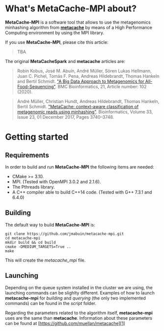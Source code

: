 # What's MetaCache-MPI about? #

**MetaCache-MPI** is a software tool that allows to use the metagenomics minhashing algorithm from [**metacache**][1] by means of a High Performance Computing environment by using the MPI library.

If you use **MetaCache-MPI**, please cite this article:

> TBA

The original **MetaCacheSpark** and **metacache** articles are:

> Robin Kobus, José M. Abuín, André Müller, Sören Lukas Hellmann, Juan C. Pichel, Tomás F. Pena, Andreas Hildebrandt, Thomas Hankeln and Bertil Schmidt. ["A Big Data Approach to Metagenomics for All-Food-Sequencing"][3]. BMC Bioinformatics, 21, Article number: 102 (2020).

> André Müller, Christian Hundt, Andreas Hildebrandt, Thomas Hankeln, Bertil Schmidt. ["MetaCache: context-aware classification of metagenomic reads using minhashing"][2]. Bioinformatics, Volume 33, Issue 23, 01 December 2017, Pages 3740–3748.

# Getting started #

## Requirements
In order to build and run **MetaCache-MPI** the following items are needed:

* CMake >= 3.10.
* MPI. (Tested with OpenMPI 3.0.2 and 2.1.6).
* The Pthreads library.
* A C++ compiler able to build C++14 code. (Tested with G++ 7.3.1 and 6.4.0)

## Building
The default way to build **MetaCache-MPI** is:

	git clone https://github.com/jmabuin/metacache-mpi.git
	cd metacache-mpi
	mkdir build && cd build
   	cmake -DMEDIUM_TARGETS=True ..
   	make

This will create the *metacache_mpi* file.

## Launching
Depending on the queue system installed in the cluster we are using, the launching commands can be slighlty different. Examples of how to launch **metacache-mpi** for *building* and *querying* (the only two implemented commands) can be found in the *script* folder.

Regarding the parameters related to the algorithm itself, **metacache-mpi** uses are the same than **metacache**. Information about these parameters can be found at [https://github.com/muellan/metacache][1]


[1]: https://github.com/muellan/metacache
[2]: https://doi.org/10.1093/bioinformatics/btx520
[3]: http://dx.doi.org/10.1186%2Fs12859-020-3429-6
